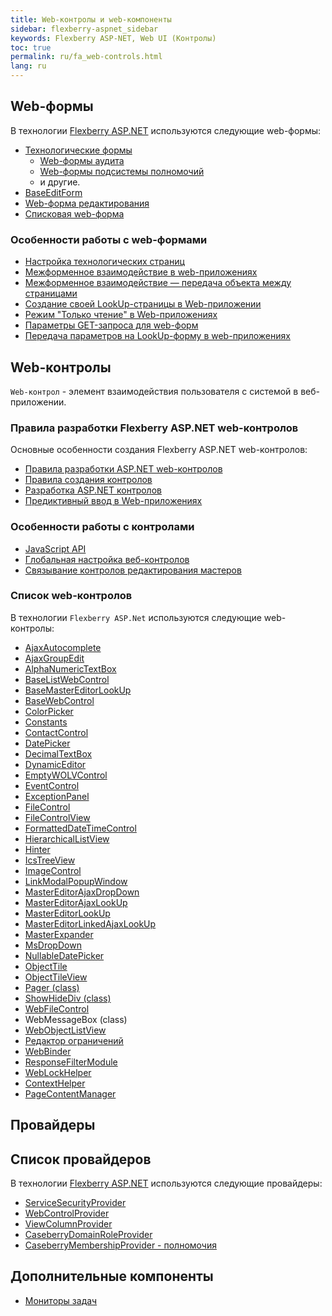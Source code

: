 ```yaml
---
title: Web-контролы и web-компоненты
sidebar: flexberry-aspnet_sidebar
keywords: Flexberry ASP-NET, Web UI (Контролы)
toc: true
permalink: ru/fa_web-controls.html
lang: ru
---
```


## Web-формы

В технологии [Flexberry ASP.NET](fa_flexberry-asp-net.html) используются следующие web-формы:
* [Технологические формы](fa_tech-forms-web.html)
    * [Web-формы аудита](fa_audit-web-forms.html)
    * [Web-формы подсистемы полномочий](fa_security-forms.html)
    * и другие.
* [BaseEditForm](fa_base-edit-form.html)
* [Web-форма редактирования](fa_editform.html)
* [Списковая web-форма](fa_web-object-list-view.html)

### Особенности работы с web-формами

* [Настройка технологических страниц](fa_technological-forms-customization-example.html)
* [Межформенное взаимодействие в web-приложениях](fa_form-interaction.html)
* [Межформенное взаимодействие — передача объекта между страницами](fa_object-transfer-web.html)
* [Создание своей LookUp-страницы в Web-приложении](fa_lookup-form.html)
* [Режим "Только чтение" в Web-приложениях](fa_read-only-web.html)
* [Параметры GET-запроса для web-форм](fa_get-query-parameters-forms.html)
* [Передача параметров на LookUp-форму в web-приложениях](fa_lookup-form-send-params.html)

## Web-контролы

`Web-контрол` - элемент взаимодействия пользователя с системой в веб-приложении.

### Правила разработки Flexberry ASP.NET web-контролов

Основные особенности создания Flexberry ASP.NET web-контролов:
* [Правила разработки ASP.NET web-контролов](fa_mastering-rules.html)
* [Правила создания контролов](control-authoring-rules.html)
* [Разработка ASP.NET контролов](fa_developing-controls.html)
* [Предиктивный ввод в Web-приложениях](fa_predict-input-web.html)

### Особенности работы с контролами

* [JavaScript API](fa_javascript-api.html)
* [Глобальная настройка веб-контролов](fa_init-control-settings-delegate.html)
* [Связывание контролов редактирования мастеров](fa_linked-master-editors.html)

### Список web-контролов

В технологии `Flexberry ASP.Net` используются следующие web-контролы:

* [AjaxAutocomplete](fa_ajax-autocomplete.html)
* [AjaxGroupEdit](fa_ajax-group-edit.html)
* [AlphaNumericTextBox](fa_alpha-numeric-textbox.html)
* [BaseListWebControl](fa_base-list-web-control.html)
* [BaseMasterEditorLookUp](fa_base-master-editor-lookup.html)
* [BaseWebControl](fa_base-web-control.html)
* [ColorPicker](fa_color-picker.html)
* [Constants](fa_constants.html)
* [ContactControl](fa_contact-control.html)
* [DatePicker](fa_date-picker.html)
* [DecimalTextBox](fa_decimal-textbox.html)
* [DynamicEditor](fa_dynamic-editor.html)
* [EmptyWOLVControl](fa_wolv-empty-control.html)
* [EventControl](fa_event-control.html)
* [ExceptionPanel](fa_exception-panel.html)
* [FileControl](fa_file-control-web.html)
* [FileControlView](fa_file-control-view.html)
* [FormattedDateTimeControl](fa_formatted-datetime-control.html)
* [HierarchicalListView](fa_hierarchical-listview.html)
* [Hinter](fa_hinter.html)
* [IcsTreeView](fa_ics-treeview.html)
* [ImageControl](fa_image-control.html)
* [LinkModalPopupWindow](fa_link-modal-popup-window.html)
* [MasterEditorAjaxDropDown](fa_master-editor-ajax-dropdown.html)
* [MasterEditorAjaxLookUp](fa_master-editor-ajax-lookup.html)
* [MasterEditorLookUp](fa_master-editor-lookup.html) 
* [MasterEditorLinkedAjaxLookUp](fa_master-editor-linked-ajax-lookup.html)
* [MasterExpander](fa_ajax-controls-master-expander.html)
* [MsDropDown](fa_ms-drop-down.html)
* [NullableDatePicker](fa_nullable-date-picker.html)
* [ObjectTile](fa_ajax-controls-object-tile.html)
* [ObjectTileView](fa_ajax-controls-object-tile-view.html)
* [Pager (class)](fa_pager.html)
* [ShowHideDiv (class)](fa_show-hide-div.html)
* [WebFileControl](fa_web-file-control-description.html)
* WebMessageBox (class)
* [WebObjectListView](fa_web-object-list-view.html)
* [Редактор ограничений](fa_advanced-limit-editor.html)
* [WebBinder](fa_web-binder.html)
* [ResponseFilterModule](fa_response-filter-module.html)
* [WebLockHelper](fa_web-lock-helper.html)
* [ContextHelper](fa_context-helper.html)
* [PageContentManager](fa_page-content-manager.html)

## Провайдеры

## Список провайдеров

В технологии [Flexberry ASP.NET](fa_flexberry-asp-net.html) используются следующие провайдеры:

* [ServiceSecurityProvider](fa_service-security-provider.html)
* [WebControlProvider](fa_web-control-provider.html)
* [ViewColumnProvider](fa_view-column-provider.html)
* [CaseberryDomainRoleProvider](fa_domain-role-provider.html)
* [CaseberryMembershipProvider - полномочия](fa_membership-provider.html)

## Дополнительные компоненты

* [Мониторы задач](fa_monitor-tasks.html)
